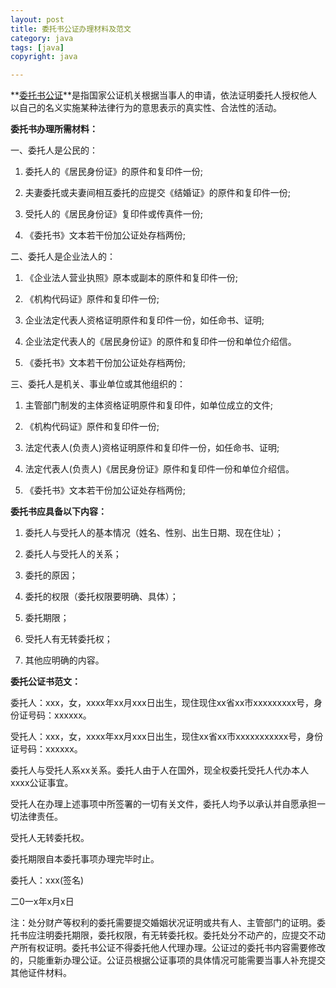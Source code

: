 ```yaml
---
layout: post
title: 委托书公证办理材料及范文
category: java
tags: [java]
copyright: java

---
```

**[委托书公证](https://link.zhihu.com/?target=http%3A//www.egongzheng.com)**是指国家公证机关根据当事人的申请，依法证明委托人授权他人以自己的名义实施某种法律行为的意思表示的真实性、合法性的活动。

**委托书办理所需材料：**

一、委托人是公民的：

1. 委托人的《居民身份证》的原件和复印件一份;

2. 夫妻委托或夫妻间相互委托的应提交《结婚证》的原件和复印件一份;

3. 受托人的《居民身份证》复印件或传真件一份;

4. 《委托书》文本若干份加公证处存档两份;

二、委托人是企业法人的：

1. 《企业法人营业执照》原本或副本的原件和复印件一份;

2. 《机构代码证》原件和复印件一份;

3. 企业法定代表人资格证明原件和复印件一份，如任命书、证明;

4. 企业法定代表人的《居民身份证》的原件和复印件一份和单位介绍信。

5. 《委托书》文本若干份加公证处存档两份;

三、委托人是机关、事业单位或其他组织的：

1. 主管部门制发的主体资格证明原件和复印件，如单位成立的文件;

2. 《机构代码证》原件和复印件一份;

3. 法定代表人(负责人)资格证明原件和复印件一份，如任命书、证明;

4. 法定代表人(负责人)《居民身份证》原件和复印件一份和单位介绍信。

5. 《委托书》文本若干份加公证处存档两份;



**委托书应具备以下内容：**

1. 委托人与受托人的基本情况（姓名、性别、出生日期、现在住址）；

2. 委托人与受托人的关系；

3. 委托的原因；

4. 委托的权限（委托权限要明确、具体）；

5. 委托期限；

6. 受托人有无转委托权；

7. 其他应明确的内容。



**委托公证书范文：**

委托人：xxx，女，xxxx年xx月xxx日出生，现住现住xx省xx市xxxxxxxxx号，身份证号码：xxxxxx。

受托人：xxx，女，xxxx年xx月xxx日出生，现住xx省xx市xxxxxxxxxxx号，身份证号码：xxxxxx。

委托人与受托人系xx关系。委托人由于人在国外，现全权委托受托人代办本人xxxx公证事宜。

受托人在办理上述事项中所签署的一切有关文件，委托人均予以承认并自愿承担一切法律责任。

受托人无转委托权。

委托期限自本委托事项办理完毕时止。

委托人：xxx(签名)

二0一x年x月x日



注：处分财产等权利的委托需要提交婚姻状况证明或共有人、主管部门的证明。委托书应注明委托期限，委托权限，有无转委托权。委托处分不动产的，应提交不动产所有权证明。委托书公证不得委托他人代理办理。公证过的委托书内容需要修改的，只能重新办理公证。公证员根据公证事项的具体情况可能需要当事人补充提交其他证件材料。 